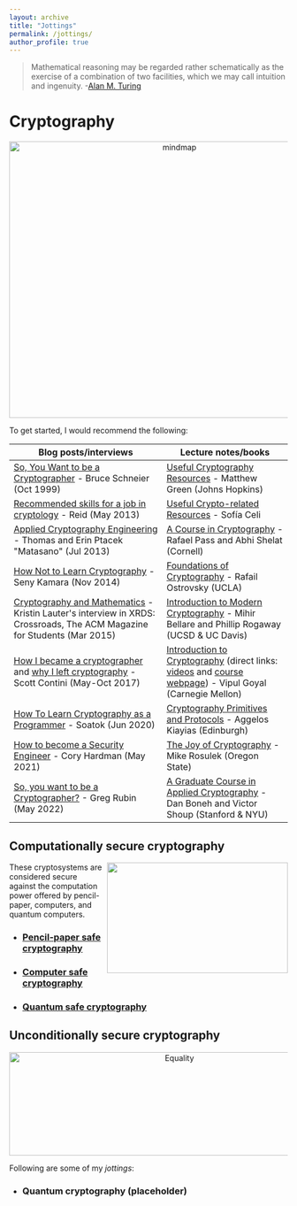 ```yaml
---
layout: archive
title: "Jottings"
permalink: /jottings/
author_profile: true
---
```


> Mathematical reasoning may be regarded rather schematically as the exercise of a combination of two facilities, which we may call intuition and ingenuity. 
> -[Alan M. Turing](https://en.wikiquote.org/wiki/Alan_Turing)

# Cryptography

<p>
<center>
<a href="https://gkorpal.github.io/files/Crypto_goals.tex">
     <img alt="mindmap" src="https://gkorpal.github.io/images/Crypto_goals.png" class="center"
          width="600" height="500">
</a>
</center>
</p>

To get started, I would recommend the following:

|  Blog posts/interviews | Lecture notes/books |
| ---------------------- | ------------------- |
| [So, You Want to be a Cryptographer](https://www.schneier.com/crypto-gram/archives/1999/1015.html#SoYouWanttobeaCryptographer) - Bruce Schneier (Oct 1999) |   [Useful Cryptography Resources](https://blog.cryptographyengineering.com/useful-cryptography-resources/) - Matthew Green (Johns Hopkins)|
| [Recommended skills for a job in cryptology](https://crypto.stackexchange.com/a/8444/87215) - Reid (May 2013)| [Useful Crypto-related Resources](https://github.com/claucece/useful-crypto-resources) -  Sofía Celi |
| [Applied Cryptography Engineering](https://sockpuppet.org/blog/2013/07/22/applied-practical-cryptography/) - Thomas and Erin Ptacek "Matasano" (Jul 2013) | [A Course in Cryptography](http://www.cs.cornell.edu/courses/cs4830/2010fa/lecnotes.pdf) - Rafael Pass and Abhi Shelat (Cornell) |
| [How Not to Learn Cryptography](http://esl.cs.brown.edu/blog/how-not-to-learn-cryptography/) - Seny Kamara (Nov 2014) | [Foundations of Cryptography](http://web.cs.ucla.edu/~rafail/PUBLIC/OstrovskyDraftLecNotes2010.pdf) - Rafail Ostrovsky (UCLA) |
| [Cryptography and Mathematics](https://dl.acm.org/doi/10.1145/2730916) - Kristin Lauter's interview in XRDS: Crossroads, The ACM Magazine for Students (Mar 2015) | [Introduction to Modern Cryptography](https://cseweb.ucsd.edu/~mihir/papers/br-book.pdf) - Mihir Bellare and Phillip Rogaway (UCSD & UC Davis) |
| [How I became a cryptographer](https://littlemaninmyhead.wordpress.com/2017/05/18/how-i-became-a-cryptographer/) and [why I left cryptography](https://littlemaninmyhead.wordpress.com/2017/10/23/why-i-left-cryptography/) - Scott Contini (May-Oct 2017) | [Introduction to Cryptography](https://www.cs.cmu.edu/~goyal/15356/lecture_notes.pdf) (direct links: [videos](https://youtube.com/playlist?list=PLI3cKEs5b6gvelkJnHf16r3ADhYvcQjdr) and [course webpage](https://www.cs.cmu.edu/~goyal/15356/)) - Vipul Goyal (Carnegie Mellon)  | 
| [How To Learn Cryptography as a Programmer](https://soatok.blog/2020/06/10/how-to-learn-cryptography-as-a-programmer/) - Soatok (Jun 2020) | [Cryptography Primitives and Protocols](http://www.kiayias.com/Aggelos_Kiayias/Introduction_to_Modern_Cryptography_files/Cryptograph_Primitives_and_Protocols.pdf) -  Aggelos Kiayias (Edinburgh)|
| [How to become a Security Engineer](https://www.coryhardman.com/2021/05/how-to-become-security-engineer.html) - Cory Hardman (May 2021)  | [The Joy of Cryptography](https://joyofcryptography.com/) - Mike Rosulek (Oregon State) |
| [So, you want to be a Cryptographer?](https://gotchas.salusa.dev/GettingStarted.html) - Greg Rubin (May 2022) | [A Graduate Course in Applied Cryptography](https://toc.cryptobook.us/) - Dan Boneh and Victor Shoup (Stanford & NYU) |

## Computationally secure cryptography

<img align="right" width="327" height="200" src="https://imgs.xkcd.com/comics/security.png">

These cryptosystems are considered secure against the computation power offered by pencil-paper, computers, and quantum computers.
* ### [Pencil-paper safe cryptography](https://gkorpal.github.io/pencil)
* ### [Computer safe cryptography](https://gkorpal.github.io/computer)
* ### [Quantum safe cryptography](https://gkorpal.github.io/quantum)


<!-----
<p>
<center>
<a href="https://xkcd.com/538/">
     <img alt="rsa" src="https://imgs.xkcd.com/comics/security.png" class="center">
</a>
</center>
</p>
 **Kerckhoffs's principle:** *A cryptosystem should be secure even if everything about the system, except the key, is public knowledge.*----->


## Unconditionally secure cryptography

<p>
<center>
<a href="https://dilbert.com/strip/2012-04-17">
     <img alt="Equality" src="https://assets.amuniversal.com/57d36e70e4f2012fed51001dd8b71c47" class="center"
           width="600" height="187">
</a>
</center>
</p>

Following are some of my *jottings*:
* ### Quantum cryptography (placeholder)


